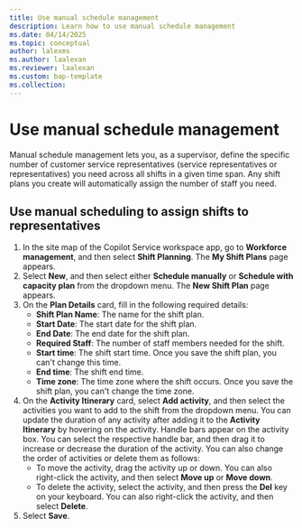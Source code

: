 ```yaml
---
title: Use manual schedule management
description: Learn how to use manual schedule management 
ms.date: 04/14/2025
ms.topic: conceptual
author: lalexms
ms.author: laalexan
ms.reviewer: laalexan
ms.custom: bap-template
ms.collection:
---
```


# Use manual schedule management

Manual schedule management lets you, as a supervisor, define the specific number of customer service representatives (service representatives or representatives) you need across all shifts in a given time span. Any shift plans you create will automatically assign the number of staff you need.

## Use manual scheduling to assign shifts to representatives

1. In the site map of the Copilot Service workspace app, go to **Workforce management**, and then select **Shift Planning**. The **My Shift Plans** page appears.
1. Select **New**, and then select either **Schedule manually** or **Schedule with capacity plan** from the dropdown menu. The **New Shift Plan** page appears.
1. On the **Plan Details** card, fill in the following required details:
     - **Shift Plan Name**: The name for the shift plan.
     - **Start Date**: The start date for the shift plan.
     - **End Date**: The end date for the shift plan.
     - **Required Staff**: The number of staff members needed for the shift.
     - **Start time**: The shift start time. Once you save the shift plan, you can't change this time.
     - **End time**: The shift end time.
     - **Time zone**: The time zone where the shift occurs. Once you save the shift plan, you can't change the time zone.
1. On the **Activity Itinerary** card, select **Add activity**, and then select the activities you want to add to the shift from the dropdown menu. You can update the duration of any activity after adding it to the **Activity Itinerary** by hovering on the activity. Handle bars appear on the activity box. You can select the respective handle bar, and then drag it to increase or decrease the duration of the activity. You can also change the order of activities or delete them as follows:
   - To move the activity, drag the activity up or down. You can also right-click the activity, and then select **Move up** or **Move down**.
   - To delete the activity, select the activity, and then press the **Del** key on your keyboard. You can also right-click the activity, and then select **Delete**.
1. Select **Save**.






